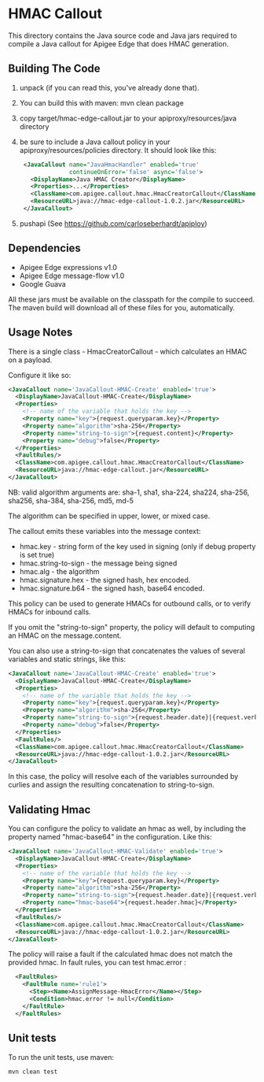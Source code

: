 # HMAC Callout

This directory contains the Java source code and Java jars required to
compile a Java callout for Apigee Edge that does HMAC generation.

## Building The Code

1. unpack (if you can read this, you've already done that).

2. You can build this with maven:  mvn clean package

3. copy target/hmac-edge-callout.jar to your apiproxy/resources/java directory

4. be sure to include a Java callout policy in your
   apiproxy/resources/policies directory. It should look like
   this:
   ```xml
    <JavaCallout name="JavaHmacHandler" enabled='true'
                 continueOnError='false' async='false'>
      <DisplayName>Java HMAC Creator</DisplayName>
      <Properties>...</Properties>
      <ClassName>com.apigee.callout.hmac.HmacCreatorCallout</ClassName>
      <ResourceURL>java://hmac-edge-callout-1.0.2.jar</ResourceURL>
    </JavaCallout>
   ```

5. pushapi (See https://github.com/carloseberhardt/apiploy)



## Dependencies

- Apigee Edge expressions v1.0
- Apigee Edge message-flow v1.0
- Google Guava

All these jars must be available on the classpath for the compile to
succeed.  The maven build will download all of these files for
you, automatically.


## Usage Notes

There is a single class - HmacCreatorCallout - which calculates an HMAC on a payload.

Configure it like so:

```xml
<JavaCallout name='JavaCallout-HMAC-Create' enabled='true'>
  <DisplayName>JavaCallout-HMAC-Create</DisplayName>
  <Properties>
    <!-- name of the variable that holds the key -->
    <Property name="key">{request.queryparam.key}</Property>
    <Property name="algorithm">sha-256</Property>
    <Property name="string-to-sign">{request.content}</Property>
    <Property name="debug">false</Property>
  </Properties>
  <FaultRules/>
  <ClassName>com.apigee.callout.hmac.HmacCreatorCallout</ClassName>
  <ResourceURL>java://hmac-edge-callout.jar</ResourceURL>
</JavaCallout>
```

NB: valid algorithm arguments are:
sha-1, sha1, sha-224, sha224, sha-256, sha256, sha-384, sha-256, md5, md-5

The algorithm can be specified in upper, lower, or mixed case.


The callout emits these variables into the message context:

- hmac.key - string form of the key used in signing (only if debug property is set true)
- hmac.string-to-sign - the message being signed
- hmac.alg - the algorithm
- hmac.signature.hex - the signed hash, hex encoded.
- hmac.signature.b64 - the signed hash, base64 encoded.

This policy can be used to generate HMACs for outbound calls, or to verify HMACs for inbound calls.

If you omit the "string-to-sign" property, the policy will default to computing an HMAC on the message.content.


You can also use a string-to-sign that concatenates the values of
several variables and static strings, like this:

```xml
<JavaCallout name='JavaCallout-HMAC-Create' enabled='true'>
  <DisplayName>JavaCallout-HMAC-Create</DisplayName>
  <Properties>
    <!-- name of the variable that holds the key -->
    <Property name="key">{request.queryparam.key}</Property>
    <Property name="algorithm">sha-256</Property>
    <Property name="string-to-sign">{request.header.date}|{request.verb}|{request.header.host}|{message.uri}</Property>
    <Property name="debug">false</Property>
  </Properties>
  <FaultRules/>
  <ClassName>com.apigee.callout.hmac.HmacCreatorCallout</ClassName>
  <ResourceURL>java://hmac-edge-callout-1.0.2.jar</ResourceURL>
</JavaCallout>
```

In this case, the policy will resolve each of the variables surrounded by curlies and assign the resulting concatenation to string-to-sign.


## Validating Hmac

You can configure the policy to validate an hmac as well, by including the property named "hmac-base64" in the configuration. Like this:

```xml
<JavaCallout name='JavaCallout-HMAC-Validate' enabled='true'>
  <DisplayName>JavaCallout-HMAC-Create</DisplayName>
  <Properties>
    <!-- name of the variable that holds the key -->
    <Property name="key">{request.queryparam.key}</Property>
    <Property name="algorithm">sha-256</Property>
    <Property name="string-to-sign">{request.header.date}|{request.verb}|{request.header.host}|{message.uri}</Property>
    <Property name="hmac-base64">{request.header.hmac}</Property>
  </Properties>
  <FaultRules/>
  <ClassName>com.apigee.callout.hmac.HmacCreatorCallout</ClassName>
  <ResourceURL>java://hmac-edge-callout-1.0.2.jar</ResourceURL>
</JavaCallout>
```

The policy will raise a fault if the calculated hmac does not match the
provided hmac.  In fault rules, you can test hmac.error :

```xml
  <FaultRules>
    <FaultRule name='rule1'>
      <Step><Name>AssignMessage-HmacError</Name></Step>
      <Condition>hmac.error != null</Condition>
    </FaultRule>
  </FaultRules>
```


## Unit tests

To run the unit tests, use maven:

```
mvn clean test
```


